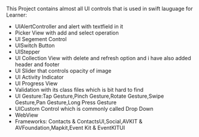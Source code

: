 This Project contains almost all UI controls that is used in swift lauguage for Learner:
- UIAlertController and alert with textfield in it
- Picker View with add and select operation
- UI Segement Control
- UISwitch Button
- UIStepper
- UI Collection View with delete and refresh option and i have also added header and footer
- UI Slider that controls opacity of image
- UI Activity Indicator
- UI Progress View
- Validation with its class files which is bit hard to find
- UI Gesture:Tap Gesture,Pinch Gesture,Rotate Gesture,Swipe Gesture,Pan Gesture,Long Press Gesture 
- UICustom Control which is commonly called Drop Down
- WebView
- Frameworks: Contacts & ContactsUI,Social,AVKIT & AVFoundation,Mapkit,Event Kit & EventKITUI
